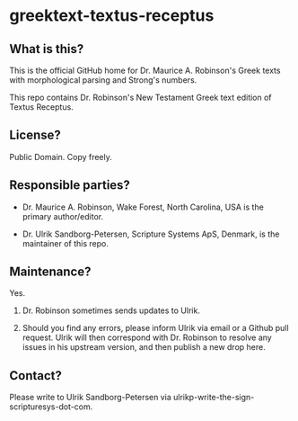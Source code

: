 # greektext-textus-receptus

## What is this?

This is the official GitHub home for Dr. Maurice A. Robinson's Greek
texts with morphological parsing and Strong's numbers.

This repo contains Dr. Robinson's New Testament Greek text edition of
Textus Receptus.

## License?

Public Domain.  Copy freely.

## Responsible parties?

- Dr. Maurice A. Robinson, Wake Forest, North Carolina, USA is the
  primary author/editor.

- Dr. Ulrik Sandborg-Petersen, Scripture Systems ApS, Denmark, is the
  maintainer of this repo.

## Maintenance?

Yes.

1. Dr. Robinson sometimes sends updates to Ulrik.

2. Should you find any errors, please inform Ulrik via email or a
Github pull request.  Ulrik will then correspond with Dr. Robinson to
resolve any issues in his upstream version, and then publish a new
drop here.


## Contact?

Please write to Ulrik Sandborg-Petersen via
ulrikp-write-the-sign-scripturesys-dot-com.


